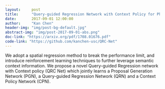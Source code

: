 ```yaml
---
layout:     post
title:      "Query-guided Regression Network with Context Policy for Phrase Grounding"
date:       2017-09-01 12:00:00
author:     "Kan Chen"
header-img: "img/post-bg-default.jpg"
abstract-img: "img/post-2017-09-01-abs.png"
doc-link: "https://arxiv.org/pdf/1708.01676.pdf"
code-link: "https://github.com/kanchen-usc/QRC-Net"
---
```


<p>We adopt a spatial regression method to break the performance limit, and introduce reinforcement learning techniques to further leverage semantic context information. We propose a novel Query-guided Regression network with Context policy (QRC Net) which jointly learns a Proposal Generation Network (PGN), a Query-guided Regression Network (QRN) and a Context Policy Network (CPN).</p>